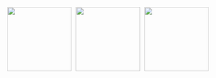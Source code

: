 <p style="font-size:0; margin:0; padding:0;">
 <a href="..." target="_blank" style="text-decoration:none; display:inline-block;">
    <img src="..." alt="Segundo Certificado Credly" width="150" />
 </a><a href="..." target="_blank" style="text-decoration:none; display:inline-block; margin-left:10px;">
    <img src="..." alt="Terceiro Certificado Credly" width="150" />
 </a><a href="..." target="_blank" style="text-decoration:none; display:inline-block; margin-left:10px;">
    <img src="..." alt="Quarto Certificado Credly" width="150" />
 </a>
</p>
